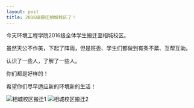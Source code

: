 ```yaml
---
layout: post
title: 2016级搬迁相城校区了！
---
```


今天环境工程学院2016级全体学生搬迁至相城校区。

虽然天公不作美，下起了阵雨，但是班委、学生们都做到有条不紊、互帮互助。

认识了一些人，了解了一些人。

你们都是好样的！

希望你们尽早适应新的环境新的生活！

![相城校区搬迁1](http://7xqrll.com1.z0.glb.clouddn.com/2017-09-03%20143058-%E7%9B%B8%E5%9F%8E%E6%A0%A1%E5%8C%BA%E6%90%AC%E8%BF%811.jpg)
![相城校区搬迁2](http://7xqrll.com1.z0.glb.clouddn.com/2017-09-03%20143104-%E7%9B%B8%E5%9F%8E%E6%A0%A1%E5%8C%BA%E6%90%AC%E8%BF%812.jpg)
